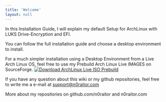 ```yaml
---
title: 'Welcome'
layout: null
---
```


In this Installation Guide, I will explain my default Setup for ArchLinux with LUKS Drive-Encryption and EFI.

You can follow the full installation guide and choose a desktop environment to install.

For a much simpler installation using a Desktop Environment from a Live Arch Linux OS, feel free to use my Prebuild Arch Linux Live IMAGES on SourceForge.
[![Download ArchLinux Live ISO Prebuild](https://a.fsdn.com/con/app/sf-download-button)](https://sourceforge.net/projects/archlinux-live-iso-prebuild/files/latest/download)

If you have any question about this wiki or my github repositories, feel free to write me a e-mail at support@n0raitor.com

More about my repositories on github.com/n0raitor and n0raitor.com
